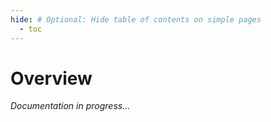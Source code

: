 ```yaml
---
hide: # Optional: Hide table of contents on simple pages
  - toc
---
```


# Overview

*Documentation in progress...*
